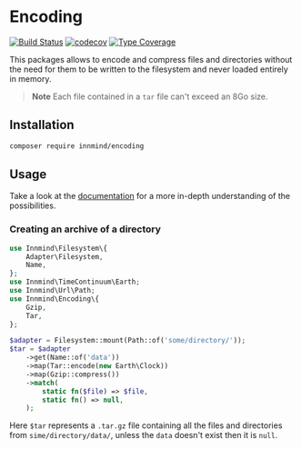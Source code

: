 # Encoding

[![Build Status](https://github.com/innmind/encoding/workflows/CI/badge.svg?branch=master)](https://github.com/innmind/encoding/actions?query=workflow%3ACI)
[![codecov](https://codecov.io/gh/innmind/encoding/branch/develop/graph/badge.svg)](https://codecov.io/gh/innmind/encoding)
[![Type Coverage](https://shepherd.dev/github/innmind/encoding/coverage.svg)](https://shepherd.dev/github/innmind/encoding)

This packages allows to encode and compress files and directories without the need for them to be written to the filesystem and never loaded entirely in memory.

> **Note**
> Each file contained in a `tar` file can't exceed an 8Go size.

## Installation

```sh
composer require innmind/encoding
```

## Usage

Take a look at the [documentation](documentation/README.md) for a more in-depth understanding of the possibilities.

### Creating an archive of a directory

```php
use Innmind\Filesystem\{
    Adapter\Filesystem,
    Name,
};
use Innmind\TimeContinuum\Earth;
use Innmind\Url\Path;
use Innmind\Encoding\{
    Gzip,
    Tar,
};

$adapter = Filesystem::mount(Path::of('some/directory/'));
$tar = $adapter
    ->get(Name::of('data'))
    ->map(Tar::encode(new Earth\Clock))
    ->map(Gzip::compress())
    ->match(
        static fn($file) => $file,
        static fn() => null,
    );
```

Here `$tar` represents a `.tar.gz` file containing all the files and directories from `sime/directory/data/`, unless the `data` doesn't exist then it is `null`.
